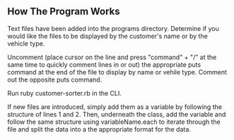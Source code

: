 ## How The Program Works

Text files have been added into the programs directory. Determine if you would like the files to be displayed by the customer's name or by the vehicle type.

Uncomment (place cursor on the line and press "command" + "/" at the same time to quickly comment lines in or out) the appropriate puts command at the end of the file to display by name or vehile type. Comment out the opposite puts command.

Run ruby customer-sorter.rb in the CLI.

If new files are introduced, simply add them as a variable by following the structure of lines 1 and 2. Then, underneath the class, add the variable and follow the same structure using variableName.each to iterate through the file and split the data into a the appropriate format for the data.
